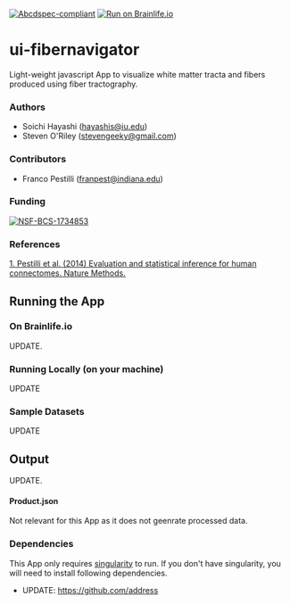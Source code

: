 [![Abcdspec-compliant](https://img.shields.io/badge/ABCD_Spec-v1.1-green.svg)](https://github.com/brain-life/abcd-spec)
[![Run on Brainlife.io](https://img.shields.io/badge/Brainlife-bl.app.1-blue.svg)](https://doi.org/10.25663/bl.app.1)

# ui-fibernavigator
Light-weight javascript App to visualize white matter tracta and fibers produced using fiber tractography.

### Authors
- Soichi Hayashi (hayashis@iu.edu)
- Steven O'Riley (stevengeeky@gmail.com)

### Contributors
- Franco Pestilli (franpest@indiana.edu)

### Funding 
[![NSF-BCS-1734853](https://img.shields.io/badge/NSF_BCS-1734853-blue.svg)](https://nsf.gov/awardsearch/showAward?AWD_ID=1734853)

### References 
[1. Pestilli et al. (2014) Evaluation and statistical inference for human connectomes. Nature Methods.](https://www.ncbi.nlm.nih.gov/pubmed/25194848)

## Running the App 

### On Brainlife.io

UPDATE.

### Running Locally (on your machine)

UPDATE

### Sample Datasets

UPDATE

## Output

UPDATE.

#### Product.json

Not relevant for this App as it does not geenrate processed data. 

### Dependencies

This App only requires [singularity](https://www.sylabs.io/singularity/) to run. If you don't have singularity, you will need to install following dependencies.  

  - UPDATE: https://github.com/address
  
